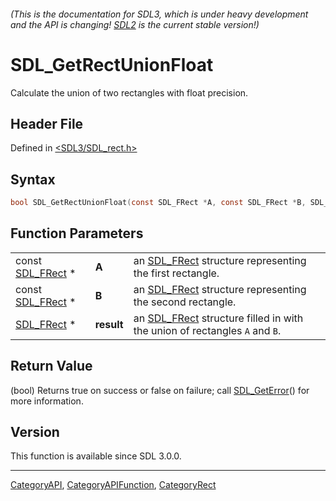 ###### (This is the documentation for SDL3, which is under heavy development and the API is changing! [SDL2](https://wiki.libsdl.org/SDL2/) is the current stable version!)
# SDL_GetRectUnionFloat

Calculate the union of two rectangles with float precision.

## Header File

Defined in [<SDL3/SDL_rect.h>](https://github.com/libsdl-org/SDL/blob/main/include/SDL3/SDL_rect.h)

## Syntax

```c
bool SDL_GetRectUnionFloat(const SDL_FRect *A, const SDL_FRect *B, SDL_FRect *result);
```

## Function Parameters

|                                |            |                                                                                         |
| ------------------------------ | ---------- | --------------------------------------------------------------------------------------- |
| const [SDL_FRect](SDL_FRect) * | **A**      | an [SDL_FRect](SDL_FRect) structure representing the first rectangle.                   |
| const [SDL_FRect](SDL_FRect) * | **B**      | an [SDL_FRect](SDL_FRect) structure representing the second rectangle.                  |
| [SDL_FRect](SDL_FRect) *       | **result** | an [SDL_FRect](SDL_FRect) structure filled in with the union of rectangles `A` and `B`. |

## Return Value

(bool) Returns true on success or false on failure; call
[SDL_GetError](SDL_GetError)() for more information.

## Version

This function is available since SDL 3.0.0.

----
[CategoryAPI](CategoryAPI), [CategoryAPIFunction](CategoryAPIFunction), [CategoryRect](CategoryRect)

